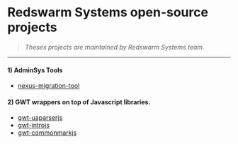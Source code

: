 # Redswarm Systems open-source projects
> *Theses projects are maintained by Redswarm Systems team.*
---

#### 1) AdminSys Tools

- [nexus-migration-tool](https://gitlab.redswarm.online/os-group/nexus-migration-tool)

#### 2) GWT wrappers on top of Javascript libraries.

- [gwt-uaparserjs](https://gitlab.redswarm.online/os-group/gwt-uaparserjs)
- [gwt-introjs](https://gitlab.redswarm.online/os-group/gwt-introjs)
- [gwt-commonmarkjs](https://gitlab.redswarm.online/os-group/gwt-commonmarkjs)
